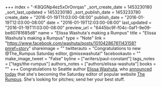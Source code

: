 +++
index = "-K8QGNp4ez5xOrOnrqas"
_sort_create_date = 1453230180
_sort_last_updated = 1453230180
_sort_publish_date = 1453233780
create_date = "2016-01-19T11:03:00-08:00"
publish_date = "2016-01-19T12:03:00-08:00"
date = "2016-01-19T12:03:00-08:00"
last_updated = "2016-01-19T11:03:00-08:00"
preview_url = "6445bc9f-f04c-0af1-9e09-be80781685d8"
name = "Elissa Washuta's making a Rumpus"
title = "Elissa Washuta's making a Rumpus"
type = "Note"
link = "https://www.facebook.com/washuta/posts/10104286761143158?pnref=story"
shareimage = ""
twitterauto = "Congratulations to new @The_Rumpus Saturday editor, @misswashuta!"
facebookauto = ""
make_image_tweet = "False"
byline = ["writers/paul-constant"]
tags_notes = ["tags/the-rumpus"]
authors_notes = ["authors/elissa-washuta"]
books = ""
+++
Congratulations to Seattle author [Elissa Washuta](http://seattlereviewofbooks.com/authors/elissa-washuta/), who [announced today](https://twitter.com/misswashuta/status/689510014390632449) that she's becoming the Saturday editor of popular website [The Rumpus](http://therumpus.net/). She's looking for pitches; send her your best stuff.